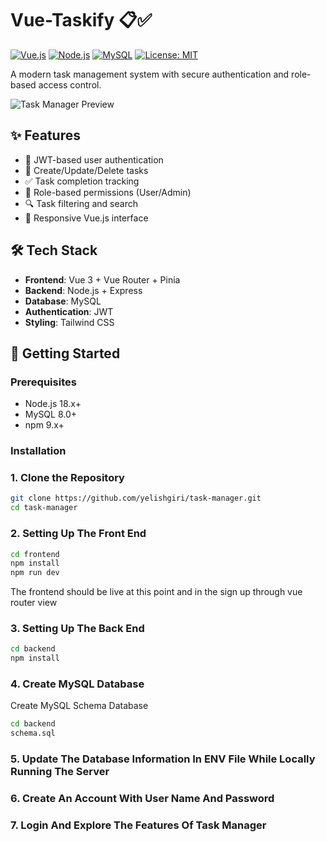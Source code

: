 # Vue-Taskify 📋✅

[![Vue.js](https://img.shields.io/badge/Vue.js-3.3-4FC08D?logo=vue.js)](https://vuejs.org/)
[![Node.js](https://img.shields.io/badge/Node.js-18.x-339933?logo=node.js)](https://nodejs.org/)
[![MySQL](https://img.shields.io/badge/MySQL-8.0-4479A1?logo=mysql)](https://www.mysql.com/)
[![License: MIT](https://img.shields.io/badge/License-MIT-yellow.svg)](https://opensource.org/licenses/MIT)

A modern task management system with secure authentication and role-based access control.

![Task Manager Preview](/screenshot.png) <!-- Add actual screenshot path -->

## ✨ Features

- 🔐 JWT-based user authentication
- 🎯 Create/Update/Delete tasks
- ✅ Task completion tracking
- 👥 Role-based permissions (User/Admin)
- 🔍 Task filtering and search
- 📱 Responsive Vue.js interface

## 🛠 Tech Stack

- **Frontend**: Vue 3 + Vue Router + Pinia
- **Backend**: Node.js + Express
- **Database**: MySQL
- **Authentication**: JWT
- **Styling**: Tailwind CSS

## 🚀 Getting Started

### Prerequisites

- Node.js 18.x+
- MySQL 8.0+
- npm 9.x+

### Installation




### 1. Clone the Repository  
```bash
git clone https://github.com/yelishgiri/task-manager.git
cd task-manager
```


### 2. Setting Up The Front End
```bash
cd frontend
npm install
npm run dev
```

The frontend should be live at this point and in the sign up through vue router view


### 3. Setting Up The Back End
```bash
cd backend
npm install

```
### 4. Create MySQL Database

Create MySQL Schema Database
```bash
cd backend
schema.sql
```
### 5. Update The Database Information In ENV File While Locally Running The Server


### 6. Create An Account With User Name And Password

### 7. Login And Explore The Features Of Task Manager


